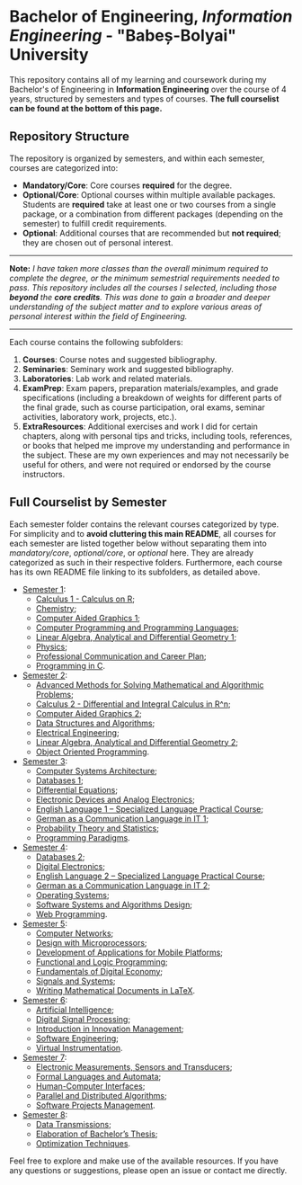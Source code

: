 # Bachelor of Engineering, _Information Engineering_ - "Babeș-Bolyai" University

This repository contains all of my learning and coursework during my Bachelor's of Engineering in **Information Engineering** over the course of 4 years, structured by semesters and types of courses. **The full courselist can be found at the bottom of this page.**

## Repository Structure

The repository is organized by semesters, and within each semester, courses are categorized into:

- **Mandatory/Core**: Core courses **required** for the degree.
- **Optional/Core**: Optional courses within multiple available packages. Students are **required** take at least one or two courses from a single package, or a combination from different packages (depending on the semester) to fulfill credit requirements.
- **Optional**: Additional courses that are recommended but **not required**; they are chosen out of personal interest.

---

**Note:** _I have taken more classes than the overall minimum required to complete the degree, or the minimum semestrial requirements needed to pass. This repository includes all the courses I selected, including those **beyond** the **core credits**. This was done to gain a broader and deeper understanding of the subject matter and to explore various areas of personal interest within the field of Engineering._

---

Each course contains the following subfolders:

1. **Courses**: Course notes and suggested bibliography.
2. **Seminaries**: Seminary work and suggested bibliography.
3. **Laboratories**: Lab work and related materials.
4. **ExamPrep**: Exam papers, preparation materials/examples, and grade specifications (including a breakdown of weights for different parts of the final grade, such as course participation, oral exams, seminar activities, laboratory work, projects, etc.).
5. **ExtraResources**: Additional exercises and work I did for certain chapters, along with personal tips and tricks, including tools, references, or books that helped me improve my understanding and performance in the subject. These are my own experiences and may not necessarily be useful for others, and were not required or endorsed by the course instructors.

## Full Courselist by Semester

Each semester folder contains the relevant courses categorized by type. For simplicity and to **avoid cluttering this main README**, all courses for each semester are listed together below without separating them into _mandatory/core_, _optional/core_, or _optional_ here. They are already categorized as such in their respective folders. Furthermore, each course has its own README file linking to its subfolders, as detailed above.

- [Semester 1](./Semester%201/README.md):
  - [Calculus 1 - Calculus on R](./Semester%201/Mandatory-Core/Calculus%201%20-%20Calculus%20on%20R);
  - [Chemistry](./Semester%201/Mandatory-Core/Chemistry);
  - [Computer Aided Graphics 1](./Semester%201/Mandatory-Core/Computer%20Aided%20Graphics%201);
  - [Computer Programming and Programming Languages](./Semester%201/Mandatory-Core/Computer%20Programming%20and%20Programming%20Languages);
  - [Linear Algebra, Analytical and Differential Geometry 1](./Semester%201/Mandatory-Core/Linear%20Algebra%2C%20Analytical%20and%20Differential%20Geometry%201);
  - [Physics](./Semester%201/Mandatory-Core/Physics);
  - [Professional Communication and Career Plan](./Semester%201/Optional/Professional%20Communication%20and%20Career%20Plan);
  - [Programming in C](./Semester%201/Optional/Programming%20in%20C).
- [Semester 2](./Semester%202/README.md):
  - [Advanced Methods for Solving Mathematical and Algorithmic Problems](./Semester%202/Optional/Advanced%20Methods%20for%20Solving%20Mathematical%20and%20Algorithmic%20Problems);
  - [Calculus 2 - Differential and Integral Calculus in R^n](./Semester%202/Mandatory-Core/Calculus%202%20-%20Differential%20and%20Integral%20Calculus%20in%20R%5En);
  - [Computer Aided Graphics 2](./Semester%202/Mandatory-Core/Computer%20Aided%20Graphics%202);
  - [Data Structures and Algorithms](./Semester%202/Mandatory-Core/Data%20Structures%20and%20Algorithms);
  - [Electrical Engineering](./Semester%202/Mandatory-Core/Electrical%20Engineering);
  - [Linear Algebra, Analytical and Differential Geometry 2](./Semester%202/Mandatory-Core/Linear%20Algebra%2C%20Analytical%20and%20Differential%20Geometry%202);
  - [Object Oriented Programming](./Semester%202/Mandatory-Core/Object%20Oriented%20Programming). 
- [Semester 3](./Semester%203/README.md):
  - [Computer Systems Architecture](./Semester%203/Mandatory-Core/Computer%20Systems%20Architecture);
  - [Databases 1](./Semester%203/Mandatory-Core/Databases%201);
  - [Differential Equations](./Semester%203/Mandatory-Core/Differential%20Equations);
  - [Electronic Devices and Analog Electronics](./Semester%203/Mandatory-Core/Electronic%20Devices%20and%20Analog%20Electronics);
  - [English Language 1 – Specialized Language Practical Course](./Semester%203/Mandatory-Core/English%20Language%201%20–%20Specialized%20Language%20Practical%20Course);
  - [German as a Communication Language in IT 1](./Semester%203/Optional/German%20as%20a%20Communication%20Language%20in%20IT%201);
  - [Probability Theory and Statistics](./Semester%203/Mandatory-Core/Probability%20Theory%20and%20Statistics);
  - [Programming Paradigms](./Semester%203/Mandatory-Core/Programming%20Paradigms).
- [Semester 4](./Semester%204/README.md):
  - [Databases 2](./Semester%204/Mandatory-Core/Databases%202);
  - [Digital Electronics](./Semester%204/Mandatory-Core/Digital%20Electronics);
  - [English Language 2 – Specialized Language Practical Course](./Semester%204/Mandatory-Core/English%20Language%202%20–%20Specialized%20Language%20Practical%20Course);
  - [German as a Communication Language in IT 2](./Semester%204/Optional/German%20as%20a%20Communication%20Language%20in%20IT%202);
  - [Operating Systems](./Semester%204/Mandatory-Core/Operating%20Systems);
  - [Software Systems and Algorithms Design](./Semester%204/Mandatory-Core/Software%20Systems%20and%20Algorithms%20Design);
  - [Web Programming](./Semester%204/Mandatory-Core/Web%20Programming).
- [Semester 5](./Semester%205/README.md):
  - [Computer Networks](./Semester%205/Mandatory-Core/Computer%20Networks);
  - [Design with Microprocessors](./Semester%205/Mandatory-Core/Design%20with%20Microprocessors);
  - [Development of Applications for Mobile Platforms](./Semester%205/Mandatory-Core/Development%20of%20Applications%20for%20Mobile%20Platforms);
  - [Functional and Logic Programming](./Semester%205/Mandatory-Core/Functional%20and%20Logic%20Programming);
  - [Fundamentals of Digital Economy](./Semester%205/Optional/Fundamentals%20of%20Digital%20Economy);
  - [Signals and Systems](./Semester%205/Mandatory-Core/Signals%20and%20Systems);
  - [Writing Mathematical Documents in LaTeX](./Semester%205/Optional/Writing%20Mathematical%20Documents%20in%20LaTeX).
- [Semester 6](./Semester%206/README.md):
  - [Artificial Intelligence](./Semester%206/Mandatory-Core/Artificial%20Intelligence);
  - [Digital Signal Processing](./Semester%206/Mandatory-Core/Digital%20Signal%20Processing);
  - [Introduction in Innovation Management](./Semester%206/Optional/Introduction%20in%20Innovation%20Management);
  - [Software Engineering](./Semester%206/Mandatory-Core/Software%20Engineering);
  - [Virtual Instrumentation](./Semester%206/Mandatory-Core/Virtual%20Instrumentation).
- [Semester 7](./Semester%207/README.md):
  - [Electronic Measurements, Sensors and Transducers](./Semester%207/Mandatory-Core/Electronic%20Measurements%2C%20Sensors%20and%20Transducers);
  - [Formal Languages and Automata](./Semester%207/Mandatory-Core/Formal%20Languages%20and%20Automata);
  - [Human-Computer Interfaces](./Semester%207/Mandatory-Core/Human-Computer%20Interfaces);
  - [Parallel and Distributed Algorithms](./Semester%207/Mandatory-Core/Parallel%20and%20Distributed%20Algorithms);
  - [Software Projects Management](./Semester%207/Mandatory-Core/Software%20Projects%20Management).
- [Semester 8](./Semester%208/README.md):
  - [Data Transmissions](./Semester%208/Mandatory-Core/Data%20Transmissions);
  - [Elaboration of Bachelor’s Thesis](./Semester%208/Mandatory-Core/Elaboration%20of%20Bachelor%27s%20Thesis);
  - [Optimization Techniques](./Semester%208/Mandatory-Core/Optimization%20Techniques).

Feel free to explore and make use of the available resources. If you have any questions or suggestions, please open an issue or contact me directly.
